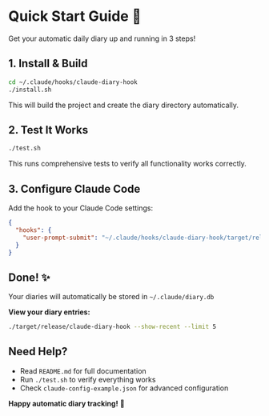 # Quick Start Guide 🚀

Get your automatic daily diary up and running in 3 steps!

## 1. Install & Build

```bash
cd ~/.claude/hooks/claude-diary-hook
./install.sh
```

This will build the project and create the diary directory automatically.

## 2. Test It Works

```bash
./test.sh
```

This runs comprehensive tests to verify all functionality works correctly.

## 3. Configure Claude Code

Add the hook to your Claude Code settings:

```json
{
  "hooks": {
    "user-prompt-submit": "~/.claude/hooks/claude-diary-hook/target/release/claude-diary-hook"
  }
}
```

## Done! ✨

Your diaries will automatically be stored in `~/.claude/diary.db` 

**View your diary entries:**
```bash
./target/release/claude-diary-hook --show-recent --limit 5
```

## Need Help?

- Read `README.md` for full documentation
- Run `./test.sh` to verify everything works
- Check `claude-config-example.json` for advanced configuration

**Happy automatic diary tracking!** 📝